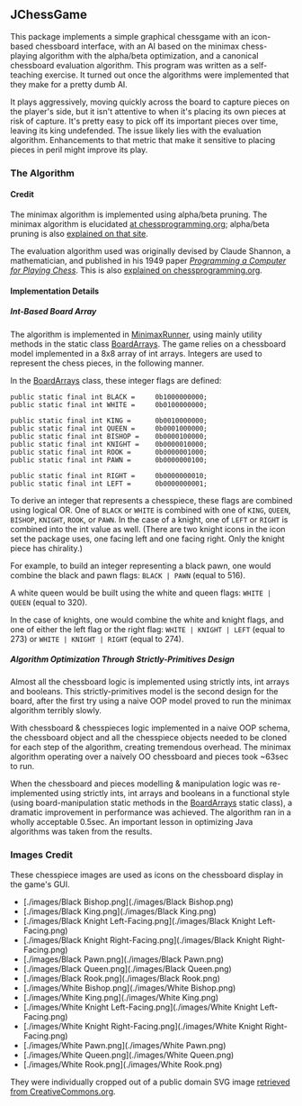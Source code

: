## JChessGame

This package implements a simple graphical chessgame with an icon-based
chessboard interface, with an AI based on the minimax chess-playing algorithm
with the alpha/beta optimization, and a canonical chessboard evaluation
algorithm. This program was written as a self-teaching exercise. It turned out
once the algorithms were implemented that they make for a pretty dumb AI.

It plays aggressively, moving quickly across the board to capture pieces on
the player's side, but it isn't attentive to when it's placing its own pieces
at risk of capture. It's pretty easy to pick off its important pieces over
time, leaving its king undefended. The issue likely lies with the evaluation
algorithm. Enhancements to that metric that make it sensitive to placing pieces
in peril might improve its play.

### The Algorithm

#### Credit

The minimax algorithm is implemented using alpha/beta
pruning. The minimax algorithm is elucidated [at
chessprogramming.org](https://www.chessprogramming.org/Minimax);
alpha/beta pruning is also [explained on that
site](https://www.chessprogramming.org/Alpha-Beta).

The evaluation algorithm used was originally devised
by Claude Shannon, a mathematician, and published in
his 1949 paper [_Programming a Computer for Playing
Chess_](https://vision.unipv.it/IA1/ProgrammingaComputerforPlayingChess.pdf).
This is also [explained on
chessprogramming.org](https://www.chessprogramming.org/Evaluation).

#### Implementation Details

##### Int-Based Board Array

The algorithm is implemented in
[MinimaxRunner](./docs/org/magentatobe/jchessgame/MinimaxRunner.html),
using mainly utility methods in the static class
[BoardArrays](./docs/org/magentatobe/jchessgame/BoardArrays.html). The game relies on
a chessboard model implemented in a 8x8 array of int arrays. Integers are used
to represent the chess pieces, in the following manner.

In the [BoardArrays](./docs/org/magentatobe/jchessgame/BoardArrays.html) class, these
integer flags are defined:

    public static final int BLACK =     0b1000000000;
    public static final int WHITE =     0b0100000000;

    public static final int KING =      0b0010000000;
    public static final int QUEEN =     0b0001000000;
    public static final int BISHOP =    0b0000100000;
    public static final int KNIGHT =    0b0000010000;
    public static final int ROOK =      0b0000001000;
    public static final int PAWN =      0b0000000100;

    public static final int RIGHT =     0b0000000010;
    public static final int LEFT =      0b0000000001;

To derive an integer that represents a chesspiece, these flags are combined
using logical OR. One of `BLACK` or `WHITE` is combined with one of `KING`,
`QUEEN`, `BISHOP`, `KNIGHT`, `ROOK`, or `PAWN`. In the case of a knight, one of
`LEFT` or `RIGHT` is combined into the int value as well. (There are two knight
icons in the icon set the package uses, one facing left and one facing right.
Only the knight piece has chirality.)

For example, to build an integer representing a black pawn, one would combine
the black and pawn flags: `BLACK | PAWN` (equal to 516).

A white queen would be built using the white and queen flags: `WHITE | QUEEN`
(equal to 320).

In the case of knights, one would combine the white and knight flags, and one of
either the left flag or the right flag: `WHITE | KNIGHT | LEFT` (equal to 273)
or `WHITE | KNIGHT | RIGHT` (equal to 274).

##### Algorithm Optimization Through Strictly-Primitives Design

Almost all the chessboard logic is implemented using strictly ints, int arrays
and booleans. This strictly-primitives model is the second design for the board,
after the first try using a naive OOP model proved to run the minimax algorithm
terribly slowly.

With chessboard & chesspieces logic implemented in a naive OOP schema, the
chessboard object and all the chesspiece objects needed to be cloned for each
step of the algorithm, creating tremendous overhead. The minimax algorithm
operating over a naively OO chessboard and pieces took ~63sec to run.

When the chessboard and pieces modelling & manipulation logic was
re-implemented using strictly ints, int arrays and booleans in a
functional style (using board-manipulation static methods in the
[BoardArrays](./docs/org/magentatobe/jchessgame/BoardArrays.html) static class), a
dramatic improvement in performance was achieved. The algorithm ran in a wholly
acceptable 0.5sec. An important lesson in optimizing Java algorithms was taken
from the results.

### Images Credit

These chesspiece images are used as icons on the chessboard display in the
game's GUI.

 * [./images/Black Bishop.png](./images/Black Bishop.png)
 * [./images/Black King.png](./images/Black King.png)
 * [./images/Black Knight Left-Facing.png](./images/Black Knight Left-Facing.png)
 * [./images/Black Knight Right-Facing.png](./images/Black Knight Right-Facing.png)
 * [./images/Black Pawn.png](./images/Black Pawn.png)
 * [./images/Black Queen.png](./images/Black Queen.png)
 * [./images/Black Rook.png](./images/Black Rook.png)
 * [./images/White Bishop.png](./images/White Bishop.png)
 * [./images/White King.png](./images/White King.png)
 * [./images/White Knight Left-Facing.png](./images/White Knight Left-Facing.png)
 * [./images/White Knight Right-Facing.png](./images/White Knight Right-Facing.png)
 * [./images/White Pawn.png](./images/White Pawn.png)
 * [./images/White Queen.png](./images/White Queen.png)
 * [./images/White Rook.png](./images/White Rook.png)

They were individually cropped out of a public domain SVG image [retrieved from
CreativeCommons.org](https://freesvg.org/chess-pieces-vector).
